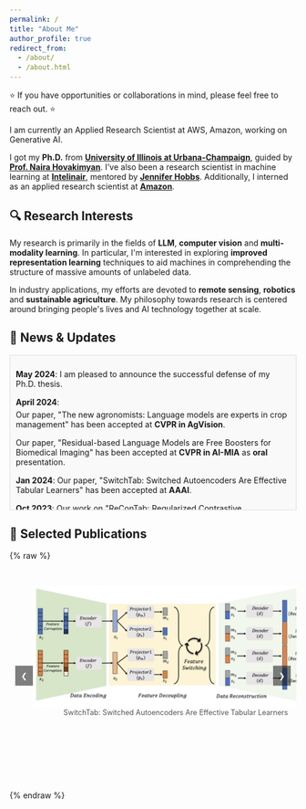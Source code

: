 ```yaml
---
permalink: /
title: "About Me"
author_profile: true
redirect_from: 
  - /about/
  - /about.html
---
```


⭐ If you have opportunities or collaborations in mind, please feel free to reach out. ⭐

I am currently an Applied Research Scientist at AWS, Amazon, working on Generative AI.

I got my **Ph.D.** from [**University of Illinois at Urbana-Champaign**](https://illinois.edu/), guided by [**Prof. Naira Hovakimyan**](https://naira.mechse.illinois.edu/sciencex_teams/naira-hovakimyan/). I've also been a research scientist in machine learning at [**Intelinair**](https://www.intelinair.com/), mentored by [**Jennifer Hobbs**](https://scholar.google.com/citations?user=zeWhseAAAAAJ&hl=en). Additionally, I interned as an applied research scientist at [**Amazon**](https://www.amazon.jobs/en/teams/buyer-risk-prevention).

## 🔍 **Research Interests**

My research is primarily in the fields of **LLM**, **computer vision** and **multi-modality learning**. In particular, I'm interested in exploring **improved representation learning** techniques to aid machines in comprehending the structure of massive amounts of unlabeled data.

In industry applications, my efforts are devoted to **remote sensing**, **robotics** and **sustainable agriculture**. My philosophy towards research is centered around bringing people's lives and AI technology together at scale. 



<!-- Scrollable News Section -->
<div class="news-container">
  <h2>📰 News & Updates</h2>
  <div class="news-updates">
    <ul>
      <li><strong>May 2024</strong>: I am pleased to announce the successful defense of my Ph.D. thesis.</li>
      <li><strong>April 2024</strong>:
        <ul>
          <li>Our paper, "The new agronomists: Language models are experts in crop management" has been accepted at <strong>CVPR in AgVision</strong>.</li>
          <li>Our paper, "Residual-based Language Models are Free Boosters for Biomedical Imaging" has been accepted at <strong>CVPR in AI-MIA</strong> as <strong>oral</strong> presentation.</li>
        </ul>
      </li>
      <li><strong>Jan 2024</strong>: Our paper, "SwitchTab: Switched Autoencoders Are Effective Tabular Learners" has been accepted at <strong>AAAI</strong>.</li>
      <li><strong>Oct 2023</strong>: Our work on "ReConTab: Regularized Contrastive Representation Learning for Tabular Data" has been accepted at <strong>NeurIPS</strong> workshop.</li>
      <li><strong>September 2023</strong>: Our paper titled "Balanced Training for Sparse GANs" has been accepted at <strong>NeurIPS</strong>.</li>
      <li><strong>July 2023</strong>: 
        <ul>
          <li>Our paper, "Hallucination Improves the Performance of Contrastive Learning," got accepted at <strong>ICCV</strong>. <a href="https://arxiv.org/pdf/2307.12168.pdf">Read the paper here</a>.</li>
          <li>Our work "GenCo: An Auxiliary Generator from Contrastive Learning for Enhanced Few-Shot Learning in Remote Sensing" received the <strong>spotlight</strong> at <strong>ECAI</strong>. <a href="https://arxiv.org/pdf/2307.14612.pdf">Read the paper here</a>.</li>
        </ul>
      </li>
      <li><strong>May 2023</strong>: I'm joining <strong>Amazon</strong> as an Intern Applied Research Scientist.</li>
      <li><strong>April 2023</strong>: 
        <ul>
          <li>Our research on "Optimizing Crop Management with Reinforcement Learning and Imitation Learning" has been accepted at <strong>IJCAI</strong>. <a href="https://arxiv.org/pdf/2209.09991.pdf">Read the paper here</a>.</li>
        </ul>
      </li>
      <li><strong>March 2023</strong>: 
        <ul>
          <li>New paper on <strong>Arxiv</strong> titled "Dynamic Sparse Training for GANs". <a href="https://arxiv.org/pdf/2302.14670.pdf">Read the paper here</a>.</li>
          <li>Our work "Extended Agriculture-Vision: An Extension of a Large Aerial Image Dataset for Agricultural Pattern Analysis" got accepted at <strong>TMLR</strong>. <a href="https://arxiv.org/pdf/2303.02460.pdf">Read the paper here</a>.</li>
        </ul>
      </li>
      <li><strong>June 2022</strong>: Presented our research at <strong>CVPR</strong> in New Orleans.</li>
      <li><strong>May 2022</strong>: 
        <ul>
          <li>Our paper, "Optimizing Nitrogen Management with Deep Reinforcement Learning and Crop Simulations", was accepted for an <strong>oral</strong> presentation at <strong>CVPR in AgVision</strong>. <a href="https://arxiv.org/pdf/2204.10394.pdf">Read the paper here</a>.</li>
        </ul>
      </li>
    </ul>
  </div>
</div>

<!-- CSS to make the news section scrollable and align with previous titles -->
<style>
  .news-container {
    margin: 20px auto;
    width: 100%; /* Align width with previous titles */
    max-width: 800px; /* Adjust width to make it wider */
  }

  .news-updates {
    height: 250px; /* Adjust height for more content */
    overflow-y: scroll; /* Enable vertical scrolling */
    padding: 10px;
    border: 1px solid #ddd;
    background-color: #f9f9f9;
  }

  .news-updates ul {
    list-style-type: none;
    padding: 0;
  }

  .news-updates li {
    margin-bottom: 15px;
  }

  .news-updates li ul {
    margin-top: 5px;
  }

  .news-updates a {
    color: #0066cc;
    text-decoration: none;
  }

  .news-updates a:hover {
    text-decoration: underline;
  }
</style>





## 📑 **Selected Publications**

{% raw %}
<!-- This section will hold the scrolling images from papers -->
<div class="carousel">
  <div class="slides">
    <figure>
      <img src="images/Switch.png" alt="SwitchTab: Switched Autoencoders Are Effective Tabular Learners">
      <figcaption>SwitchTab: Switched Autoencoders Are Effective Tabular Learners</figcaption>
    </figure>
    <figure>
      <img src="images/ExtendedAG.png" alt="Extended Agriculture-Vision Dataset for Agricultural Pattern Analysis">
      <figcaption>Extended Agriculture-Vision Dataset for Agricultural Pattern Analysis</figcaption>
    </figure>
    <figure>
      <img src="images/LLM_AG.png" alt="LLM-Based Reinforcement Learning for Crop Management">
      <figcaption>LLM-Based Reinforcement Learning for Crop Management</figcaption>
    </figure>
    <figure>
      <img src="images/Hallucination.png" alt="Hallucination Improves Performance in Contrastive Learning">
      <figcaption>Hallucination Improves Performance in Contrastive Learning</figcaption>
    </figure>
  </div>
  <button class="carousel-btn prev-btn" onclick="moveSlides(-1)">&#10094;</button>
  <button class="carousel-btn next-btn" onclick="moveSlides(1)">&#10095;</button>
</div>

<script>
  let currentSlide = 0;
  const slides = document.querySelector('.slides');
  const totalSlides = slides.children.length;

  function moveSlides(n) {
    currentSlide = (currentSlide + n + totalSlides) % totalSlides;
    slides.style.transform = `translateX(-${currentSlide * 100}%)`;
  }
</script>

<!-- Add the appropriate styles for the carousel -->
<style>
  .carousel {
    width: 100%;
    max-width: 600px;
    margin: 20px auto;
    position: relative;
    overflow: hidden; /* Ensures only one slide is shown at a time */
  }

  .carousel img {
    width: 100%;
    max-height: 300px; /* Set the max height */
    object-fit: contain; /* Ensures the images fit without distortion */
    display: block;
  }

  .slides {
    display: flex;
    transition: transform 0.5s ease-in-out;
    width: 100%; /* Make sure each slide takes up the full width of the carousel */
  }

  figure {
    min-width: 100%; /* Each figure takes up the full width of the carousel */
    text-align: center;
    padding: 10px 0;
  }

  figcaption {
    font-size: 0.9em;
    color: #555; /* Customize the color if needed */
  }

  .carousel-btn {
    position: absolute;
    top: 50%;
    transform: translateY(-50%);
    background-color: rgba(0, 0, 0, 0.5);
    color: white;
    border: none;
    padding: 10px;
    cursor: pointer;
  }

  .prev-btn {
    left: 10px;
  }

  .next-btn {
    right: 10px;
  }
</style>
{% endraw %}





